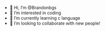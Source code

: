 - 👋 Hi, I’m @Brandonbgs
- 👀 I’m interested in coding
- 🌱 I’m currently learning c language
- 💞️ I’m looking to collaborate with new people!

<!---
Brandonbgs/Brandonbgs is a ✨ special ✨ repository because its `README.md` (this file) appears on your GitHub profile.
You can click the Preview link to take a look at your changes.
--->
